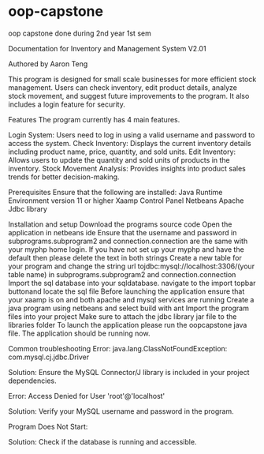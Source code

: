 # oop-capstone
oop capstone done during 2nd year 1st sem

Documentation for Inventory and Management System V2.01

Authored by Aaron Teng

This program is designed for small scale businesses for more efficient stock management. Users can check inventory, edit product details, analyze stock movement, and suggest future improvements to the program. It also includes a login feature for security.

Features
The program currently has 4 main features. 

Login System: Users need to log in using a valid username and password to access the system.
Check Inventory: Displays the current inventory details including product name, price, quantity, and sold units.
Edit Inventory: Allows users to update the quantity and sold units of products in the inventory.
Stock Movement Analysis: Provides insights into product sales trends for better decision-making.

Prerequisites
Ensure that the following are installed:
Java Runtime Environment version 11 or higher
Xaamp Control Panel
Netbeans Apache
Jdbc library

Installation and setup
Download the programs source code
Open the application in netbeans ide
Ensure that the username and password in subprograms.subprogram2 and connection.connection are the same with your myphp home login.
If you have not set up your myphp and have the default then please delete the text in both strings
Create a new table for your program and change the string url tojdbc:mysql://localhost:3306/(your table name) in subprograms.subprogram2 and connection.connection
Import the sql database into your sqldatabase. navigate to the import topbar buttonand locate the sql file 
Before launching the application ensure that your xaamp is on and both apache and mysql services are running
Create a java program using netbeans and select build with ant
Import the program files into your project
Make sure to attach the jdbc library jar file to the libraries folder
To launch the application please run the oopcapstone java file.
The application should be running now.


Common troubleshooting
Error: java.lang.ClassNotFoundException: com.mysql.cj.jdbc.Driver

Solution: Ensure the MySQL Connector/J library is included in your project dependencies.

Error: Access Denied for User 'root'@'localhost'

Solution: Verify your MySQL username and password in the program.

Program Does Not Start:

Solution: Check if the database is running and accessible.

